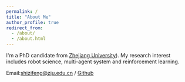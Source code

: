 ```yaml
---
permalink: /
title: "About Me"
author_profile: true
redirect_from: 
  - /about/
  - /about.html
---
```


I'm a PhD candidate from [Zhejiang University](https://www.zju.edu.cn/)). My research interest includes robot science, multi-agent system and reinforcement learning.

Email:shizifeng@zju.edu.cn / [Github](https://github.com/ShiZifeng) 
